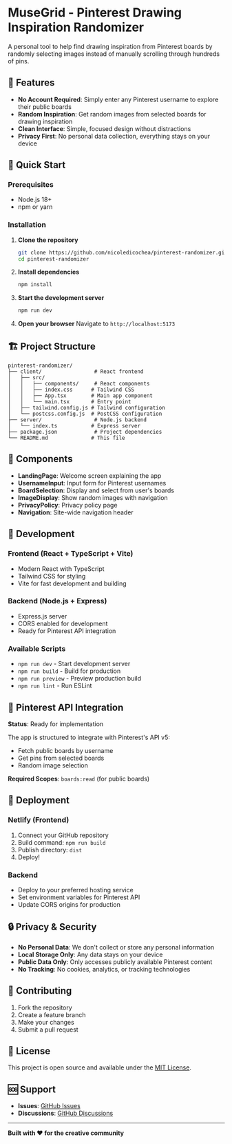 # MuseGrid - Pinterest Drawing Inspiration Randomizer

A personal tool to help find drawing inspiration from Pinterest boards by randomly selecting images instead of manually scrolling through hundreds of pins.

## 🎯 Features

- **No Account Required**: Simply enter any Pinterest username to explore their public boards
- **Random Inspiration**: Get random images from selected boards for drawing inspiration
- **Clean Interface**: Simple, focused design without distractions
- **Privacy First**: No personal data collection, everything stays on your device

## 🚀 Quick Start

### Prerequisites
- Node.js 18+ 
- npm or yarn

### Installation

1. **Clone the repository**
   ```bash
   git clone https://github.com/nicoledicochea/pinterest-randomizer.git
   cd pinterest-randomizer
   ```

2. **Install dependencies**
   ```bash
   npm install
   ```

3. **Start the development server**
   ```bash
   npm run dev
   ```

4. **Open your browser**
   Navigate to `http://localhost:5173`

## 🏗️ Project Structure

```
pinterest-randomizer/
├── client/                 # React frontend
│   ├── src/
│   │   ├── components/     # React components
│   │   ├── index.css      # Tailwind CSS
│   │   ├── App.tsx        # Main app component
│   │   └── main.tsx       # Entry point
│   ├── tailwind.config.js # Tailwind configuration
│   └── postcss.config.js  # PostCSS configuration
├── server/                 # Node.js backend
│   └── index.ts           # Express server
├── package.json            # Project dependencies
└── README.md              # This file
```

## 🎨 Components

- **LandingPage**: Welcome screen explaining the app
- **UsernameInput**: Input form for Pinterest usernames
- **BoardSelection**: Display and select from user's boards
- **ImageDisplay**: Show random images with navigation
- **PrivacyPolicy**: Privacy policy page
- **Navigation**: Site-wide navigation header

## 🔧 Development

### Frontend (React + TypeScript + Vite)
- Modern React with TypeScript
- Tailwind CSS for styling
- Vite for fast development and building

### Backend (Node.js + Express)
- Express.js server
- CORS enabled for development
- Ready for Pinterest API integration

### Available Scripts
- `npm run dev` - Start development server
- `npm run build` - Build for production
- `npm run preview` - Preview production build
- `npm run lint` - Run ESLint

## 📱 Pinterest API Integration

**Status**: Ready for implementation

The app is structured to integrate with Pinterest's API v5:
- Fetch public boards by username
- Get pins from selected boards
- Random image selection

**Required Scopes**: `boards:read` (for public boards)

## 🚀 Deployment

### Netlify (Frontend)
1. Connect your GitHub repository
2. Build command: `npm run build`
3. Publish directory: `dist`
4. Deploy!

### Backend
- Deploy to your preferred hosting service
- Set environment variables for Pinterest API
- Update CORS origins for production

## 🔒 Privacy & Security

- **No Personal Data**: We don't collect or store any personal information
- **Local Storage Only**: Any data stays on your device
- **Public Data Only**: Only accesses publicly available Pinterest content
- **No Tracking**: No cookies, analytics, or tracking technologies

## 🤝 Contributing

1. Fork the repository
2. Create a feature branch
3. Make your changes
4. Submit a pull request

## 📄 License

This project is open source and available under the [MIT License](LICENSE).

## 🆘 Support

- **Issues**: [GitHub Issues](https://github.com/nicoledicochea/pinterest-randomizer/issues)
- **Discussions**: [GitHub Discussions](https://github.com/nicoledicochea/pinterest-randomizer/discussions)

---

**Built with ❤️ for the creative community**
